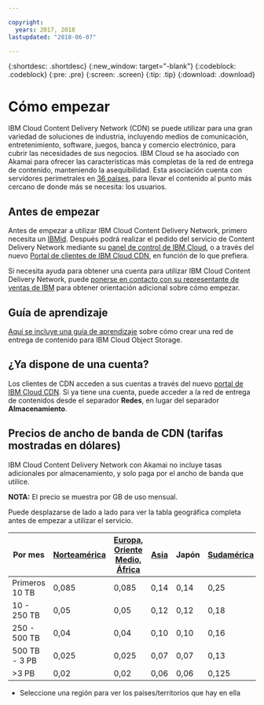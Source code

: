 ```yaml
---

copyright:
  years: 2017, 2018
lastupdated: "2018-06-07"

---
```


{:shortdesc: .shortdesc}
{:new_window: target="-blank"}
{:codeblock: .codeblock}
{:pre: .pre}
{:screen: .screen}
{:tip: .tip}
{:download: .download}

# Cómo empezar

IBM Cloud Content Delivery Network (CDN) se puede utilizar para una gran variedad de soluciones de industria, incluyendo medios de comunicación, entretenimiento, software, juegos, banca y comercio electrónico, para cubrir las necesidades de sus negocios. IBM Cloud se ha asociado con Akamai para ofrecer las características más completas de la red de entrega de contenido, manteniendo la asequibilidad. Esta asociación cuenta con servidores perimetrales en [36 países](edge-servers.html#list-of-edge-servers), para llevar el contenido al punto más cercano de donde más se necesita: los usuarios.

## Antes de empezar

Antes de empezar a utilizar IBM Cloud Content Delivery Network, primero necesita un [IBMid](https://www.ibm.com/account/us-en/signup/register.html). Después podrá realizar el pedido del servicio de Content Delivery Network mediante su [panel de control de IBM Cloud](https://console.bluemix.net/catalog/infrastructure/cdn-powered-by-akamai), o a través del nuevo [Portal de clientes de IBM Cloud CDN](https://control.softlayer.com/network/cdn), en función de lo que prefiera.

Si necesita ayuda para obtener una cuenta para utilizar IBM Cloud Content Delivery Network, puede [ponerse en contacto con su representante de ventas de IBM](https://www.ibm.com/cloud-computing/bluemix/contact-us) para obtener orientación adicional sobre cómo empezar.

## Guía de aprendizaje

[Aquí se incluye una guía de aprendizaje](https://console.bluemix.net/docs/tutorials/static-files-cdn.html#accelerate-delivery-of-static-files-using-a-cdn) sobre cómo crear una red de entrega de contenido para IBM Cloud Object Storage.

## ¿Ya dispone de una cuenta?

Los clientes de CDN acceden a sus cuentas a través del nuevo [portal de IBM Cloud CDN](https://control.softlayer.com). Si ya tiene una cuenta, puede acceder a la red de entrega de contenidos desde el separador **Redes**, en lugar del separador **Almacenamiento**.

## Precios de ancho de banda de CDN (tarifas mostradas en dólares)

IBM Cloud Content Delivery Network con Akamai no incluye tasas adicionales por almacenamiento, y solo paga por el ancho de banda que utilice.

**NOTA:** El precio se muestra por GB de uso mensual.

Puede desplazarse de lado a lado para ver la tabla geográfica completa antes de empezar a utilizar el servicio.

|Por mes| [Norteamérica ](north-america-region.html) | [Europa, Oriente Medio, África](emea-region.html) | [Asia](asia-region.html) | Japón | [Sudamérica](south-america-region.html) | Australia, Nueva Zelanda | India |
|-------|-----|-----|-----|-----|-----|----|-----|
|Primeros 10 TB| 0,085 | 0,085 | 0,14 | 0,14 | 0,25 | 0,14 | 0,17 |
|10 - 250 TB | 0,05 | 0,05 | 0,12 | 0,12 | 0,18 | 0,12 | 0,11 |
|250 - 500 TB| 0,04 | 0,04 | 0,10 | 0,10 | 0,16 | 0,10 | 0,10 |
|500 TB - 3 PB| 0,025 | 0,025| 0,07 | 0,07 | 0,13 | 0,09 | 0,09 |
|\>3 PB| 0,02 | 0,02 | 0,06 | 0,06 | 0,125 | 0,085 | 0,085 |
* Seleccione una región para ver los países/territorios que hay en ella

